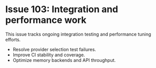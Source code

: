 # Issue 103: Integration and performance work

This issue tracks ongoing integration testing and performance tuning efforts.

- Resolve provider selection test failures.
- Improve CI stability and coverage.
- Optimize memory backends and API throughput.
